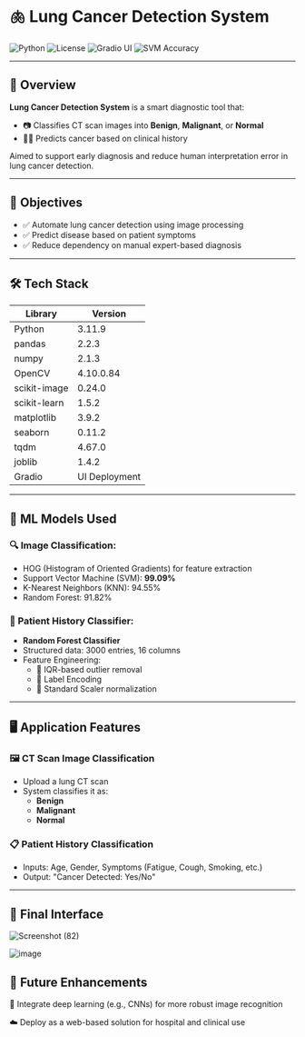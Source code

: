 # 🫁 Lung Cancer Detection System

![Python](https://img.shields.io/badge/Made%20with-Python-3776AB?logo=python&logoColor=white)
![License](https://img.shields.io/badge/License-Academic-lightgrey)
![Gradio UI](https://img.shields.io/badge/Interface-Gradio-orange)
![SVM Accuracy](https://img.shields.io/badge/SVM%20Accuracy-99.09%25-brightgreen)



---

## 📌 Overview

**Lung Cancer Detection System** is a smart diagnostic tool that:
- 📷 Classifies CT scan images into **Benign**, **Malignant**, or **Normal**
- 🧑‍⚕️ Predicts cancer based on clinical history


Aimed to support early diagnosis and reduce human interpretation error in lung cancer detection.

---

## 🎯 Objectives

- ✅ Automate lung cancer detection using image processing
- ✅ Predict disease based on patient symptoms
- ✅ Reduce dependency on manual expert-based diagnosis

---

## 🛠️ Tech Stack

| Library | Version |
|--------|---------|
| Python | 3.11.9 |
| pandas | 2.2.3 |
| numpy | 2.1.3 |
| OpenCV | 4.10.0.84 |
| scikit-image | 0.24.0 |
| scikit-learn | 1.5.2 |
| matplotlib | 3.9.2 |
| seaborn | 0.11.2 |
| tqdm | 4.67.0 |
| joblib | 1.4.2 |
| Gradio | UI Deployment |

---

## 🧠 ML Models Used

### 🔍 Image Classification:
- HOG (Histogram of Oriented Gradients) for feature extraction
- Support Vector Machine (SVM): **99.09%**
- K-Nearest Neighbors (KNN): 94.55%
- Random Forest: 91.82%

### 🧾 Patient History Classifier:
- **Random Forest Classifier**
- Structured data: 3000 entries, 16 columns
- Feature Engineering:
  - 🧼 IQR-based outlier removal
  - 🧪 Label Encoding
  - 📐 Standard Scaler normalization

---

## 🖥️ Application Features

### 🖼️ CT Scan Image Classification
- Upload a lung CT scan
- System classifies it as:
  - **Benign**
  - **Malignant**
  - **Normal**
 

### 📋 Patient History Classification
- Inputs: Age, Gender, Symptoms (Fatigue, Cough, Smoking, etc.)
- Output: "Cancer Detected: Yes/No"

---


## 🧪 Final Interface

![Screenshot (82)](https://github.com/user-attachments/assets/15c36951-6e91-4ba2-b4f9-b204ff71d468)

![image](https://github.com/user-attachments/assets/c823af74-275b-4ff6-9724-4edfc417a424)


## 🔮 Future Enhancements
🔁 Integrate deep learning (e.g., CNNs) for more robust image recognition

☁️ Deploy as a web-based solution for hospital and clinical use

